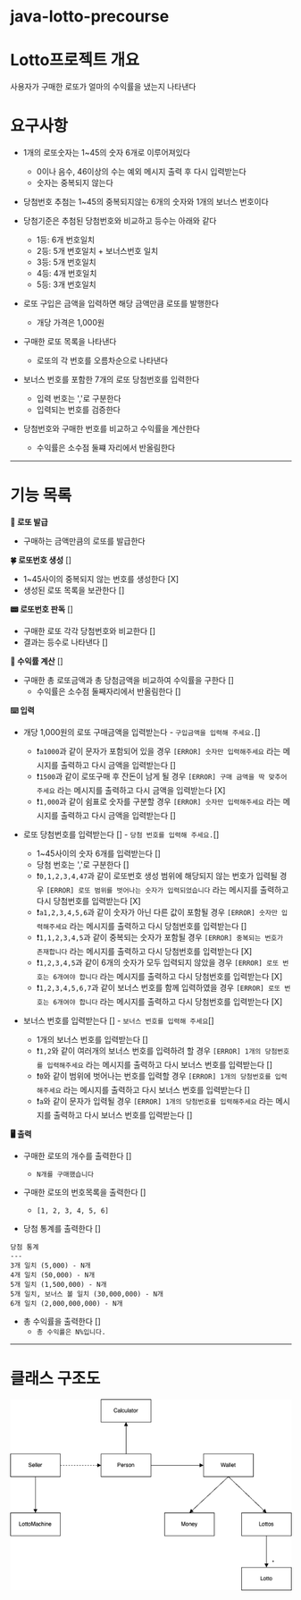 # java-lotto-precourse
# Lotto프로젝트 개요
사용자가 구매한 로또가 얼마의 수익률을 냈는지 나타낸다

# 요구사항
- 1개의 로또숫자는 1~45의 숫자 6개로 이루어져있다
    - 0이나 음수, 46이상의 수는 예외 메시지 출력 후 다시 입력받는다
    - 숫자는 중복되지 않는다
- 당첨번호 추첨는 1~45의 중복되지않는 6개의 숫자와 1개의 보너스 번호이다

- 당첨기준은 추첨된 당첨번호와 비교하고 등수는 아래와 같다
    - 1등: 6개 번호일치
    - 2등: 5개 번호일치 + 보너스번호 일치
    - 3등: 5개 번호일치
    - 4등: 4개 번호일치
    - 5등: 3개 번호일치

- 로또 구입은 금액을 입력하면 해당 금액만큼 로또를 발행한다
    - 개당 가격은 1,000원

- 구매한 로또 목록을 나타낸다
  - 로또의 각 번호를 오름차순으로 나타낸다 

- 보너스 번호를 포함한 7개의 로또 당첨번호를 입력한다
  - 입력 번호는 ','로 구분한다
  - 입력되는 번호를 검증한다

- 당첨번호와 구매한 번호를 비교하고 수익률을 계산한다
  - 수익률은 소수점 둘쨰 자리에서 반올림한다

<hr>

# 기능 목록
**📃 로또 발급**
- 구매하는 금액만큼의 로또를 발급한다

**🍀 로또번호 생성** []
- 1~45사이의 중복되지 않는 번호를 생성한다 [X]
- 생성된 로또 목록을 보관한다 []

**📟 로또번호 판독** []
- 구매한 로또 각각 당첨번호와 비교한다 []
- 결과는 등수로 나타낸다 []

**👛 수익률 계산** []
- 구매한 총 로또금액과 총 당첨금액을 비교하여 수익률을 구한다 []
  - 수익률은 소수점 둘째자리에서 반올림한다 []

**⌨️ 입력**
- 개당 1,000원의 로또 구매금액을 입력받는다 - `구입금액을 입력해 주세요.`[]
  - ❗️`a1000`과 같이 문자가 포함되어 있을 경우 `[ERROR] 숫자만 입력해주세요` 라는 메시지를 출력하고 다시 금액을 입력받는다 []
  - ❗️`1500`과 같이 로또구매 후 잔돈이 남게 될 경우 `[ERROR] 구매 금액을 딱 맞추어주세요` 라는 메시지를 출력하고 다시 금액을 입력받는다 [X]
  - ❗️`1,000`과 같이 쉼표로 숫자를 구분할 경우 `[ERROR] 숫자만 입력해주세요` 라는 메시지를 출력하고 다시 금액을 입력받는다 []

- 로또 당첨번호를 입력받는다 [] - `당첨 번호를 입력해 주세요.`[]
  - 1~45사이의 숫자 6개를 입력받는다 []
  - 당첨 번호는 ','로 구분한다 []
  - ❗️`0,1,2,3,4,47`과 같이 로또번호 생성 범위에 해당되지 않는 번호가 입력될 경우 `[ERROR] 로또 범위를 벗어나는 숫자가 입력되었습니다` 라는 메시지를 출력하고 다시 당첨번호를 입력받는다 [X]
  - ❗️`a1,2,3,4,5,6`과 같이 숫자가 아닌 다른 값이 포함될 경우 `[ERROR] 숫자만 입력해주세요` 라는 메시지를 출력하고 다시 당첨번호를 입력받는다 []
  - ❗️`1,1,2,3,4,5`과 같이 중복되는 숫자가 포함될 경우 `[ERROR] 중복되는 번호가 존재합니다` 라는 메시지를 출력하고 다시 당첨번호를 입력받는다 [X]
  - ❗️`1,2,3,4,5`과 같이 6개의 숫자가 모두 입력되지 않았을 경우 `[ERROR] 로또 번호는 6개여야 합니다` 라는 메시지를 출력하고 다시 당첨번호를 입력받는다 [X]
  - ❗️`1,2,3,4,5,6,7`과 같이 보너스 번호를 함께 입력하였을 경우 `[ERROR] 로또 번호는 6개여야 합니다` 라는 메시지를 출력하고 다시 당첨번호를 입력받는다 [X]

- 보너스 번호를 입력받는다 [] - `보너스 번호를 입력해 주세요`[]
  - 1개의 보너스 번호를 입력받는다 []
  - ❗️`1,2`와 같이 여러개의 보너스 번호를 입력하려 할 경우 `[ERROR] 1개의 당첨번호를 입력해주세요` 라는 메시지를 출력하고 다시 보너스 번호를 입력받는다 []
  - ❗️`0`와 같이 범위에 벗어나는 번호를 입력할 경우 `[ERROR] 1개의 당첨번호를 입력해주세요` 라는 메시지를 출력하고 다시 보너스 번호를 입력받는다 []
  - ❗️`a`와 같이 문자가 입력될 경우 `[ERROR] 1개의 당첨번호를 입력해주세요` 라는 메시지를 출력하고 다시 보너스 번호를 입력받는다 []

**🖥️ 출력**
- 구매한 로또의 개수를 출력한다 []
  - `N개를 구매했습니다`

- 구매한 로또의 번호목록을 출력한다 []
  - `[1, 2, 3, 4, 5, 6]`

- 당첨 통계를 출력한다 []
```
당첨 통계
---
3개 일치 (5,000) - N개
4개 일치 (50,000) - N개
5개 일치 (1,500,000) - N개
5개 일치, 보너스 볼 일치 (30,000,000) - N개
6개 일치 (2,000,000,000) - N개
```

- 총 수익률을 출력한다 []
  - `총 수익률은 N%입니다.`

<hr>

# 클래스 구조도
![클래스 구조도](img/lotto-class.png)